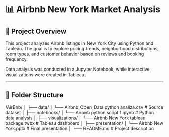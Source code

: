 # 📊 Airbnb New York Market Analysis

## 📌 Project Overview
This project analyzes Airbnb listings in New York City using Python and Tableau. The goal is to explore pricing trends, neighborhood distributions, room types, and customer behavior based on reviews and booking frequency.

Data analysis was conducted in a Jupyter Notebook, while interactive visualizations were created in Tableau.

---

## 📁 Folder Structure

/AirBnb/
│
├── data/
│   └── Airbnb_Open_Data python analiza.csv        # Source dataset
│
├── notebooks/
│   └── Airbnb python script 1.ipynb               # Python data analysis
│
├── visualizations/
│   └── Airbnb New York tableau package.twbx       # Tableau dashboard
│
├── presentation/
│   └── Airbnb New York.pptx                       # Final presentation
│
└── README.md                                      # Project description

 
 


